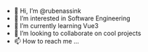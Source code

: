 - 👋 Hi, I’m @rubenassink
- 👀 I’m interested in Software Engineering
- 🌱 I’m currently learning Vue3
- 💞️ I’m looking to collaborate on cool projects
- 📫 How to reach me ...

<!---
rubenassink/rubenassink is a ✨ special ✨ repository because its `README.md` (this file) appears on your GitHub profile.
You can click the Preview link to take a look at your changes.
--->
